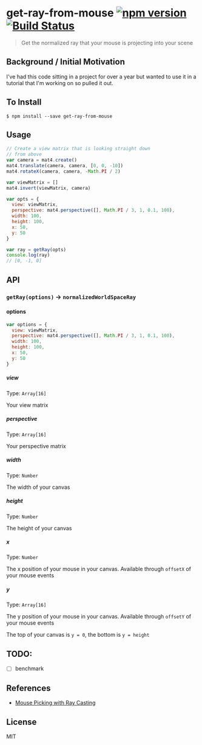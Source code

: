 get-ray-from-mouse [![npm version](https://badge.fury.io/js/get-ray-from-mouse.svg)](http://badge.fury.io/js/get-ray-from-mouse) [![Build Status](https://travis-ci.org/chinedufn/get-ray-from-mouse.svg?branch=master)](https://travis-ci.org/chinedufn/get-ray-from-mouse)
===============

> Get the normalized ray that your mouse is projecting into your scene

## Background / Initial Motivation

I've had this code sitting in a project for over a year but wanted to use it in a tutorial that I'm working on so pulled it out.

## To Install

```
$ npm install --save get-ray-from-mouse
```

## Usage

```js
// Create a view matrix that is looking straight down
// from above
var camera = mat4.create()
mat4.translate(camera, camera, [0, 0, -10])
mat4.rotateX(camera, camera, -Math.PI / 2)

var viewMatrix = []
mat4.invert(viewMatrix, camera)

var opts = {
  view: viewMatrix,
  perspective: mat4.perspective([], Math.PI / 3, 1, 0.1, 100),
  width: 100,
  height: 100,
  x: 50,
  y: 50
}

var ray = getRay(opts)
console.log(ray)
// [0, -1, 0]
```

## API

### `getRay(options)` -> `normalizedWorldSpaceRay`

#### options

```js
var options = {
  view: viewMatrix,
  perspective: mat4.perspective([], Math.PI / 3, 1, 0.1, 100),
  width: 100,
  height: 100,
  x: 50,
  y: 50
}
```

##### view

Type: `Array[16]`

Your view matrix

##### perspective

Type: `Array[16]`

Your perspective matrix

##### width

Type: `Number`

The width of your canvas

##### height

Type: `Number`

The height of your canvas

##### x

Type: `Number`

The x position of your mouse in your canvas. Available through `offsetX` of your mouse events

##### y

Type: `Array[16]`

The y position of your mouse in your canvas. Available through `offsetY` of your mouse events

The top of your canvas is `y = 0`, the bottom is `y = height`

## TODO:

- [ ] benchmark

## References

- [Mouse Picking with Ray Casting](http://antongerdelan.net/opengl/raycasting.html)

## License

MIT
